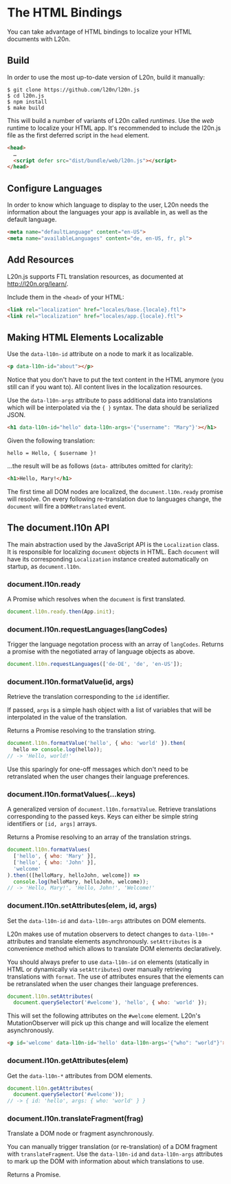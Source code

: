 The HTML Bindings
=================

You can take advantage of HTML bindings to localize your HTML documents 
with L20n.  


Build
-----

In order to use the most up-to-date version of L20n, build it manually:

    $ git clone https://github.com/l20n/l20n.js
    $ cd l20n.js
    $ npm install
    $ make build

This will build a number of variants of L20n called *runtimes*.  Use the *web* 
runtime to localize your HTML app.  It's recommended to include the l20n.js 
file as the first deferred script in the `head` element.

```html
<head>
  …
  <script defer src="dist/bundle/web/l20n.js"></script>
</head>
```


Configure Languages
-------------------

In order to know which language to display to the user, L20n needs the 
information about the languages your app is available in, as well as the 
default language.

```html
<meta name="defaultLanguage" content="en-US">
<meta name="availableLanguages" content="de, en-US, fr, pl">
```


Add Resources
-------------

L20n.js supports FTL translation resources, as documented at 
http://l20n.org/learn/.

Include them in the `<head>` of your HTML:

```html
<link rel="localization" href="locales/base.{locale}.ftl">
<link rel="localization" href="locales/app.{locale}.ftl">
```


Making HTML Elements Localizable
--------------------------------

Use the `data-l10n-id` attribute on a node to mark it as localizable.

```html
<p data-l10n-id="about"></p>
```

Notice that you don't have to put the text content in the HTML anymore (you 
still can if you want to).  All content lives in the localization resources.

Use the `data-l10n-args` attribute to pass additional data into translations 
which will be interpolated via the `{ }` syntax.  The data should be 
serialized JSON.

```html
<h1 data-l10n-id="hello" data-l10n-args='{"username": "Mary"}'></h1>
```

Given the following translation:

```properties
hello = Hello, { $username }!
```

…the result will be as follows (`data-` attributes omitted for 
clarity):

```html
<h1>Hello, Mary!</h1>
```

The first time all DOM nodes are localized, the `document.l10n.ready` promise 
will resolve.  On every following re-translation due to languages change, 
the `document` will fire a `DOMRetranslated` event.


The document.l10n API
---------------------

The main abstraction used by the JavaScript API is the `Localization` class.  
It is responsible for localizing `document` objects in HTML.  Each `document` 
will have its corresponding `Localization` instance created automatically on 
startup, as `document.l10n`.


### document.l10n.ready

A Promise which resolves when the `document` is first translated.

```javascript
document.l10n.ready.then(App.init);
```


### document.l10n.requestLanguages(langCodes)

Trigger the language negotation process with an array of `langCodes`.  Returns 
a promise with the negotiated array of language objects as above.

```javascript
document.l10n.requestLanguages(['de-DE', 'de', 'en-US']);
```


### document.l10n.formatValue(id, args)

Retrieve the translation corresponding to the `id` identifier.

If passed, `args` is a simple hash object with a list of variables that will be 
interpolated in the value of the translation.

Returns a Promise resolving to the translation string.

```javascript
document.l10n.formatValue('hello', { who: 'world' }).then(
  hello => console.log(hello));
// -> 'Hello, world!'
```

Use this sparingly for one-off messages which don't need to be retranslated 
when the user changes their language preferences.


### document.l10n.formatValues(...keys)

A generalized version of `document.l10n.formatValue`.  Retrieve translations 
corresponding to the passed keys.  Keys can either be simple string identifiers 
or `[id, args]` arrays.

Returns a Promise resolving to an array of the translation strings.

```javascript
document.l10n.formatValues(
  ['hello', { who: 'Mary' }],
  ['hello', { who: 'John' }],
  'welcome'
).then(([helloMary, helloJohn, welcome]) =>
  console.log(helloMary, helloJohn, welcome));
// -> 'Hello, Mary!', 'Hello, John!', 'Welcome!'
```


### document.l10n.setAttributes(elem, id, args)

Set the `data-l10n-id` and `data-l10n-args` attributes on DOM elements.

L20n makes use of mutation observers to detect changes to `data-l10n-*`
attributes and translate elements asynchronously.  `setAttributes` is 
a convenience method which allows to translate DOM elements declaratively.

You should always prefer to use `data-l10n-id` on elements (statically in HTML 
or dynamically via `setAttributes`) over manually retrieving translations with 
`format`.  The use of attributes ensures that the elements can be retranslated 
when the user changes their language preferences.

```javascript
document.l10n.setAttributes(
  document.querySelector('#welcome'), 'hello', { who: 'world' });
```

This will set the following attributes on the `#welcome` element.  L20n's 
MutationObserver will pick up this change and will localize the element 
asynchronously.

```html
<p id='welcome' data-l10n-id='hello' data-l10n-args='{"who": "world"}'></p> 
```


### document.l10n.getAttributes(elem)

Get the `data-l10n-*` attributes from DOM elements.

```javascript
document.l10n.getAttributes(
  document.querySelector('#welcome'));
// -> { id: 'hello', args: { who: 'world' } }
```


### document.l10n.translateFragment(frag)

Translate a DOM node or fragment asynchronously.

You can manually trigger translation (or re-translation) of a DOM fragment with 
`translateFragment`.  Use the `data-l10n-id` and `data-l10n-args` attributes to 
mark up the DOM with information about which translations to use.

Returns a Promise.
